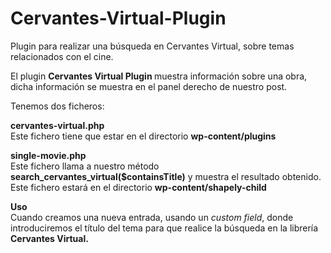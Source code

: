 # Cervantes-Virtual-Plugin
Plugin para realizar una búsqueda en Cervantes Virtual, sobre temas relacionados con el cine.

El plugin <b> Cervantes Virtual Plugin </b> muestra información sobre una obra, dicha información se muestra en el panel derecho de nuestro post.

Tenemos dos ficheros:

<b>cervantes-virtual.php</b></br>
Este fichero tiene que estar en el directorio <b> wp-content/plugins </b> 

<b>single-movie.php</b></br>
Este fichero llama a nuestro método <b>search_cervantes_virtual($containsTitle)</b> y muestra el resultado obtenido. Este fichero estará en el directorio <b>wp-content/shapely-child</b>

<b>Uso</b></br>
Cuando creamos una nueva entrada, usando un <i>custom field</i>, donde introduciremos el título del tema para que realice la búsqueda en la librería <b>Cervantes Virtual.</b>
